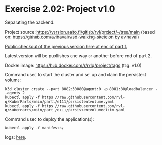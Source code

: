 # Exercise 2.02: Project v1.0

Separating the backend.

Project source: https://version.aalto.fi/gitlab/rvl/project/-/tree/main
(based on: https://github.com/avihavai/wsd-walking-skeleton by avihavai)

[Public checkout of the previous version here at end of part 1.](../../part1/e113/Project.v0.7/)

Latest version will be publlishes one way or another before end of part 2.

Docker image:
https://hub.docker.com/r/rvlq/project/tags
(tag: v1.0)

Command used to start the cluster and set up and claim the persistent volume:
```
k3d cluster create --port 8082:30080@agent:0 -p 8081:80@loadbalancer --agents 2
kubectl apply -f https://raw.githubusercontent.com/rvl-q/KuberParts/main/part1/e111/persistentvolume.yaml
kubectl apply -f https://raw.githubusercontent.com/rvl-q/KuberParts/main/part1/e111/persistentvolumeclaim.yaml
```


Command used to deploy the application(s):
```
kubectl apply -f manifests/
```

logs:
[here](./e201.txt).
